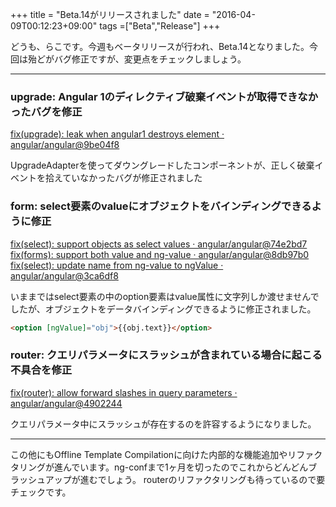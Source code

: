 +++
title = "Beta.14がリリースされました"
date = "2016-04-09T00:12:23+09:00"
tags =["Beta","Release"]
+++

どうも、らこです。今週もベータリリースが行われ、Beta.14となりました。今回は殆どがバグ修正ですが、変更点をチェックしましょう。

<!--more-->

---

### upgrade: Angular 1のディレクティブ破棄イベントが取得できなかったバグを修正
[fix(upgrade): leak when angular1 destroys element · angular/angular@9be04f8](https://github.com/angular/angular/commit/9be04f8)

UpgradeAdapterを使ってダウングレードしたコンポーネントが、正しく破棄イベントを拾えていなかったバグが修正されました

### form: select要素のvalueにオブジェクトをバインディングできるように修正
[fix(select): support objects as select values · angular/angular@74e2bd7](https://github.com/angular/angular/commit/74e2bd7)
[fix(forms): support both value and ng-value · angular/angular@8db97b0](https://github.com/angular/angular/commit/8db97b0)
[fix(select): update name from ng-value to ngValue · angular/angular@3ca6df8](https://github.com/angular/angular/commit/3ca6df8)

いままではselect要素の中のoption要素はvalue属性に文字列しか渡せませんでしたが、オブジェクトをデータバインディングできるように修正されました。

```html
<option [ngValue]="obj">{{obj.text}}</option>
```

### router: クエリパラメータにスラッシュが含まれている場合に起こる不具合を修正
[fix(router): allow forward slashes in query parameters · angular/angular@4902244](https://github.com/angular/angular/commit/4902244)

クエリパラメータ中にスラッシュが存在するのを許容するようになりました。

---

この他にもOffline Template Compilationに向けた内部的な機能追加やリファクタリングが進んでいます。ng-confまで1ヶ月を切ったのでこれからどんどんブラッシュアップが進むでしょう。
routerのリファクタリングも待っているので要チェックです。



